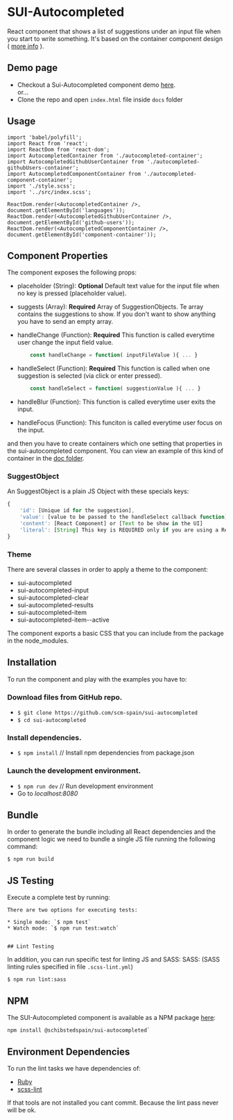 # SUI-Autocompleted

React component that shows a list of suggestions under an input file when you start to write something.
It's based on the container component design ( [more info](https://medium.com/@learnreact/container-components-c0e67432e005) ).


## Demo page

- Checkout a Sui-Autocompleted component demo [here](http://sui-components.github.io/sui-autocompleted/).
 <br /> or...
- Clone the repo and open `index.html` file inside `docs` folder


## Usage

```
import 'babel/polyfill';
import React from 'react';
import ReactDom from 'react-dom';
import AutocompletedContainer from './autocompleted-container';
import AutocompletedGithubUserContainer from './autocompleted-githubUsers-container';
import AutocompletedComponentContainer from './autocompleted-component-container';
import './style.scss';
import '../src/index.scss';

ReactDom.render(<AutocompletedContainer />, document.getElementById('languages'));
ReactDom.render(<AutocompletedGithubUserContainer />, document.getElementById('github-users'));
ReactDom.render(<AutocompletedComponentContainer />, document.getElementById('component-container'));
```


## Component Properties

The component exposes the following props:

* placeholder (String): **Optional** Default text value for the input file when no key is pressed (placeholder value).
* suggests (Array): **Required** Array of SuggestionObjects. Te array contains the suggestions to show. If you don't want to show anything you have to send an empty array.
* handleChange (Function): **Required** This function is called everytime user change the input field value.

	```javascript
		const handleChange = function( inputFileValue ){ ... }
	```
* handleSelect (Function): **Required** This function is called when one suggestion is selected (via click or enter pressed).

	```javascript
		const handleSelect = function( suggestionValue ){ ... }
	```

* handleBlur (Function): This function is called everytime user exits the input.

* handleFocus (Function): This funciton is called everytime user focus on the input.

and then you have to create containers which one setting that properties in the sui-autocompleted component. You can view an example of this kind of container in the [doc folder](https://github.com/scm-spain/sui-autocompleted/blob/master/docs/autocompleted-container.jsx).

### SuggestObject

An SuggestObject is a plain JS Object with these specials keys:

```javascript
{
    'id': [Unique id for the suggestion],
    'value': [value to be passed to the handleSelect callback function]
    'content': [React Component] or [Text to be show in the UI]
    'literal': [String] This key is REQUIRED only if you are using a ReactJS Component like a content. It is used to decide which text has to be put in the input text when this suggestion is selected, in other case content will be used,    
}
```

### Theme

There are several classes in order to apply a theme to the component:

* sui-autocompleted
* sui-autocompleted-input
* sui-autocompleted-clear
* sui-autocompleted-results
* sui-autocompleted-item
* sui-autocompleted-item--active

The component exports a basic CSS that you can include from the package in the node_modules.


## Installation

To run the component and play with the examples you have to:

### Download files from GitHub repo.

* `$ git clone https://github.com/scm-spain/sui-autocompleted`
* `$ cd sui-autocompleted`

### Install dependencies.

* `$ npm install` // Install npm dependencies from package.json

### Launch the development environment.

* `$ npm run dev` // Run development environment
*  Go to _localhost:8080_


## Bundle

In order to generate the bundle including all React dependencies and the component logic we need to bundle a single JS file running the following command:
```
$ npm run build
```


## JS Testing

Execute a complete test by running:

```
There are two options for executing tests:

* Single mode: `$ npm test`
* Watch mode: `$ npm run test:watch`


## Lint Testing

```
In addition, you can run specific test for linting JS and SASS:
SASS: (SASS linting rules specified in file `.scss-lint.yml`)

```
$ npm run lint:sass
```


## NPM

The SUI-Autocompleted component is available as a NPM package [here](https://www.npmjs.com/package/@schibstedspain/sui-autocompleted):

```
npm install @schibstedspain/sui-autocompleted`
```

## Environment Dependencies

To run the lint tasks we have dependencies of:

* [Ruby](https://www.ruby-lang.org/en/downloads/)
* [scss-lint](https://github.com/brigade/scss-lint)

If that tools are not installed you cant commit. Because the lint pass never will be ok.
